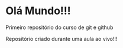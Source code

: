 # Olá Mundo!!!
 Primeiro repositório do curso de git e github

 Repositório criado durante uma aula ao vivo!!!
